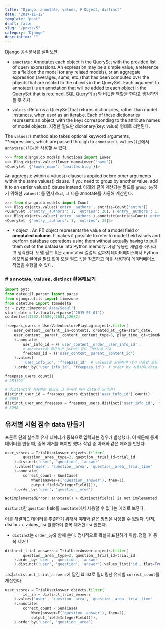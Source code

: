 ```yaml
---
title: "Django: annotate, values, F Object, distinct"
date: "2019-11-12"
template: "post"
draft: false
slug: "/posts/5"
category: "Django"
description: ""
---
```


Django 공식문서를 살펴보면

- `annotate` : Annotates each object in the QuerySet with the provided list of query expressions. An expression may be a simple value, a reference to a field on the model (or any related models), or an aggregate expression (averages, sums, etc.) that has been computed over the objects that are related to the objects in the QuerySet.
Each argument to annotate() is an annotation that will be added to each object in the QuerySet that is returned.
SQL Query의 `as`와 비슷한 역할을 한다고 생각하면 될 듯 하다.

- `values` : Returns a QuerySet that returns dictionaries, rather than model instances, when used as an iterable.
Each of those dictionaries represents an object, with the keys corresponding to the attribute names of model objects.
지정한 필드만 dictionary(key: value) 형태로 리턴된다.

The `values()` method also takes optional keyword arguments, **expressions, which are passed through to `annotate()`.
`values()`안에서 `annotate()`기능을 사용할 수 있다.

```python
>>> from django.db.models.functions import Lower
>>> Blog.objects.values(lower_name=Lower('name'))
<QuerySet [{'lower_name': 'beatles blog'}]>
```

An aggregate within a values() clause is applied before other arguments within the same values() clause. If you need to group by another value, add it to an earlier values() clause instead.
아래와 같이 계산되는 필드를 `group by`하기 위해선 `values()`를 먼저 쓰고, 그 다음 annotate를 사용해 계산한다.

```python
>>> from django.db.models import Count
>>> Blog.objects.values('entry__authors', entries=Count('entry'))
<QuerySet [{'entry__authors': 1, 'entries': 20}, {'entry__authors': 1, 'entries': 13}]>
>>> Blog.objects.values('entry__authors').annotate(entries=Count('entry'))
<QuerySet [{'entry__authors': 1, 'entries': 33}]>
```

- `F` object : An F() object represents the value of a model field or __annotated column__. It makes it possible to refer to model field values and perform database operations using them without actually having to pull them out of the database into Python memory.
가장 유용한 개념 중 하나라고 생각한다. 모델 필드 혹은 annotated 컬럼의 값까지 데이터베이스에서 Python 메모리로 끌어낼 필요 없이 모델 필드 값을 참조하고 이를 사용하여 데이터베이스 작업을 수행할 수 있다.

### # annotate, values, distinct 활용해보기

```python
import pytz
from dateutil.parser import parse
from django.utils import timezone
from datetime import timedelta
tz = pytz.timezone('Asia/Seoul')
start_date = tz.localize(parse('2019-01-01'))
contents=[11592,11589,12681,12682]

freepass_users = UserVideoLecturePlayLog.objects.filter(
    user_content__content__in=contents, created_at__gte=start_date,
    user_content__parent__content__content_type=6, play_time__gt=timedelta(seconds=0)
    ).annotate(
        user_info_id = F('user_content__order__user_info_id'),
        # annotate를 활용하여 join한 필드 간편하게 사용
        freepass_id = F('user_content__parent__content_id')
    ).values(
        'user_info_id', 'freepass_id'  # values를 활용하여 내가 사용할 필드 data만 가져오기
    ).order_by('user_info_id', 'freepass_id')  # order_by 사용하여 data 정렬

freepass_users.count()
# 253192

# distinct에 사용하는 필드와 그 순서에 따라 data가 달라진다
distinct_user_id = freepass_users.distinct('user_info_id').count()
# 6091
distinct_user_and_freepass = freepass_users.distinct('user_info_id', 'freepass_id').count()
# 6298

```

## 유저별 시험 점수 data 만들기

프론트 단의 실수로 유저 데이터가 중복으로 입력되는 경우가 발생했다.
이 때문에 통계 데이터를 만들 때, 중복 제거를 해야만 했다.
작업 중 아래와 같은 에러를 만났다.

```python
user_scores = TrialUserAnswer.objects.filter(
        question__area__type=2, question__trial_id=trial_id
    ).distinct('user', 'question', 'answer'
    ).values('user', 'question__area', 'question__area__trial_time'
    ).annotate(
        correct_count = Sum(Case(
            When(answer=F('question__answer'), then=1),
            output_field=IntegerField())),
    ).order_by('user', 'question__area')
```

`NotImplementedError: annotate() + distinct(fields) is not implemented`

`distinct`한 `question` field를 `annotate`에서 사용할 수 없다는 에러로 보인다.

이를 해결하고 데이터를 추출하기 위해서 아래와 같은 방법을 사용할 수 있었다.
먼저, distinct + values_list 활용하여 중복 제거한 list 만든다.

- `distinct`는 `order_by`와 함께 쓴다. 명시적으로 확실히 표현하기 위함. 정렬 후 중복 제거 !

```python
distinct_trial_answers = TrialUserAnswer.objects.filter(
        question__area__type=2, question__trial_id=trial_id
    ).order_by('user', 'question', 'answer'
    ).distinct('user', 'question', 'answer').values_list('id', flat=True)
```

그리고 `distinct_trial_answers`에 담긴 id list로 필터링한 유저별 `correct_count`를 계산한다.

```python
user_scores = TrialUserAnswer.objects.filter(
        id__in = distinct_trial_answers
    ).values('user', 'question__area', 'question__area__trial_time'
    ).annotate(
        correct_count = Sum(Case(
            When(answer=F('question__answer'), then=1),
            output_field=IntegerField())),
    ).order_by('user', 'question__area')
```
